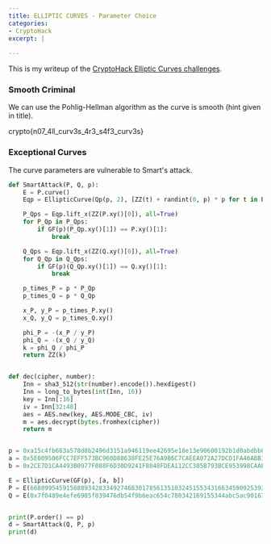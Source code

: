 ```yaml
---
title: ELLIPTIC CURVES - Parameter Choice
categories:
- CryptoHack
excerpt: |
  
---
```


This is my writeup of the [CryptoHack Elliptic Curves challenges](https://cryptohack.org/challenges/ecc/).

### Smooth Criminal

We can use the Pohlig-Hellman algorithm as the curve is smooth (hint given in title).

crypto{n07_4ll_curv3s_4r3_s4f3_curv3s}

### Exceptional Curves

The curve parameters are vulnerable to Smart's attack. 

```python
def SmartAttack(P, Q, p):
    E = P.curve()
    Eqp = EllipticCurve(Qp(p, 2), [ZZ(t) + randint(0, p) * p for t in E.a_invariants()])

    P_Qps = Eqp.lift_x(ZZ(P.xy()[0]), all=True)
    for P_Qp in P_Qps:
        if GF(p)(P_Qp.xy()[1]) == P.xy()[1]:
            break

    Q_Qps = Eqp.lift_x(ZZ(Q.xy()[0]), all=True)
    for Q_Qp in Q_Qps:
        if GF(p)(Q_Qp.xy()[1]) == Q.xy()[1]:
            break

    p_times_P = p * P_Qp
    p_times_Q = p * Q_Qp

    x_P, y_P = p_times_P.xy()
    x_Q, y_Q = p_times_Q.xy()

    phi_P = -(x_P / y_P)
    phi_Q = -(x_Q / y_Q)
    k = phi_Q / phi_P
    return ZZ(k)


def dec(cipher, number):
    Inn = sha3_512(str(number).encode()).hexdigest()
    Inn = long_to_bytes(int(Inn, 16))
    key = Inn[:16]
    iv = Inn[32:48]
    aes = AES.new(key, AES.MODE_CBC, iv)
    m = aes.decrypt(bytes.fromhex(cipher))
    return m


p = 0xa15c4fb663a578d8b2496d3151a946119ee42695e18e13e90600192b1d0abdbb6f787f90c8d102ff88e284dd4526f5f6b6c980bf88f1d0490714b67e8a2a2b77 #changed
a = 0x5E009506FCC7EFF573BC960D88638FE25E76A9B6C7CAEEA072A27DCD1FA46ABB15B7B6210CF90CABA982893EE2779669BAC06E267013486B22FF3E24ABAE2D42 #changed
b = 0x2CE7D1CA4493B0977F088F6D30D9241F8048FDEA112CC385B793BCE953998CAAE680864A7D3AA437EA3FFD1441CA3FB352B0B710BB3F053E980E503BE9A7FECE #changed

E = EllipticCurve(GF(p), [a, b])
P = E(6688995459156889342833492746830178561351032451553431663459092539202079309331606721889305095673315425664498757903172117433693024371601071704276267727669952, 5564994349416751535150119074854383530374616150731361990032636138300946966131834924594759776879733710221037510456861691212827465644751045328004911650582627)
Q = E(0x7f0489e4efe6905f039476db54f9b6eac654c780342169155344abc5ac90167adc6b8dabacec643cbe420abffe9760cbc3e8a2b508d24779461c19b20e242a38, 0xdd04134e747354e5b9618d8cb3f60e03a74a709d4956641b234daa8a65d43df34e18d00a59c070801178d198e8905ef670118c15b0906d3a00a662d3a2736bf)


print(P.order() == p)
d = SmartAttack(Q, P, p)
print(d)
```
